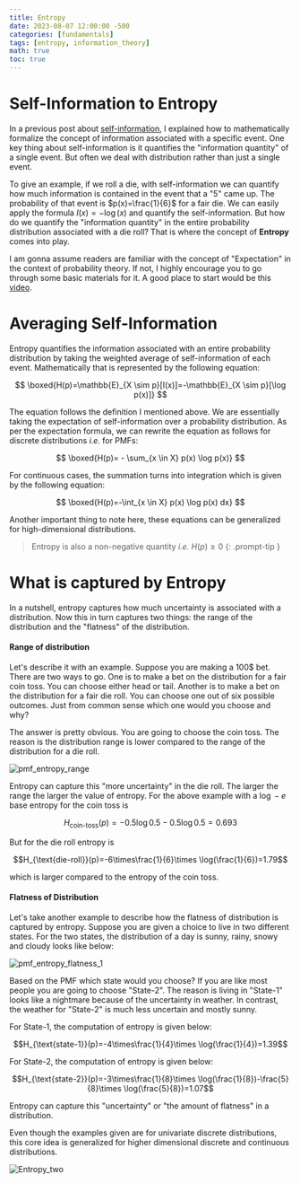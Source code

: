 ```yaml
---
title: Entropy 
date: 2023-08-07 12:00:00 -500
categories: [fundamentals]
tags: [entropy, information_theory]
math: true
toc: true
---
```


# Self-Information to Entropy

In a previous post about [self-information](https://dibalokechanda.github.io/posts/self-information-blog/), I explained how to mathematically formalize the concept of information associated with a specific event. One key thing about self-information is it quantifies the "information quantity" of a single event. But often we deal with distribution rather than just a single event.

To give an example, if we roll a die, with self-information we can quantify how much information is contained in the event that a "5" came up. The probability of that event is $p(x)=\frac{1}{6}$ for a fair die.  We can easily apply the formula $I(x)=- \log (x)$  and quantify the self-information. But how do we quantify the "information quantity" in the entire probability distribution associated with a die roll? That is where the concept of **Entropy** comes into play.

I am gonna assume readers are familiar with the concept of "Expectation" in the context of probability theory. If not, I highly encourage you to go through some basic materials for it. A good place to start would be this [video](https://www.youtube.com/watch?v=_yJsO5955ZE).


# Averaging Self-Information

Entropy quantifies the information associated with an entire probability distribution by taking the weighted average of self-information of each event. Mathematically that is represented by the following equation:

$$
\boxed{H(p)=\mathbb{E}_{X \sim p}[I(x)]=-\mathbb{E}_{X \sim p}[\log p(x)]}
$$

The equation follows the definition I mentioned above. We are essentially taking the expectation of self-information over a probability distribution. As per the expectation formula, we can rewrite the equation as follows for discrete distributions *i.e.* for PMFs:

$$
\boxed{H(p)= - \sum_{x \in X} p(x) \log p(x)}
$$

For continuous cases, the summation turns into integration which is given by the following equation:

$$
\boxed{H(p)=-\int_{x \in X} p(x) \log p(x) dx}
$$

Another important thing to note here, these equations can be generalized for high-dimensional distributions.

> Entropy is also a non-negative quantity _i.e._ $H(p)\geq0$
{: .prompt-tip }

# What is captured by Entropy

In a nutshell, entropy captures how much uncertainty is associated with a distribution. Now this in turn captures two things: the range of the distribution and the "flatness" of the distribution.

#### Range of distribution

Let's describe it with an example. Suppose you are making a 100$ bet. There are two ways to go. One is to make a bet on the distribution for a fair coin toss. You can choose either head or tail. Another is to make a bet on the distribution for a fair die roll. You can choose one out of six possible outcomes. Just from common sense which one would you choose and why?

The answer is pretty obvious. You are going to choose the coin toss. The reason is the distribution range is lower compared to the range of the distribution for a die roll.

![pmf_entropy_range](https://i.ibb.co/gD9NHPg/entropy-pmf.png)

Entropy can capture this "more uncertainty" in the die roll. The larger the range the larger the value of entropy. For the above example with a $\log-e$ base entropy for the coin toss is 

$$H_{\text{coin-toss}}(p)=-0.5 \log 0.5-0.5 \log 0.5=0.693$$

But for the die roll entropy is

 $$H_{\text{die-roll}}(p)=-6\times\frac{1}{6}\times \log(\frac{1}{6})=1.79$$ 
 
 which is larger compared to the entropy of the coin toss.

#### Flatness of Distribution

Let's take another example to describe how the flatness of distribution is captured by entropy. Suppose you are given a choice to live in two different states. For the two states, the distribution of a day is sunny, rainy, snowy and cloudy looks like below:


![pmf_entropy_flatness_1](https://i.ibb.co/Dp8BpwT/chrome-0-SWw-MAor-Lq.png)

Based on the PMF which state would you choose? If you are like most people you are going to choose "State-2". The reason is living in "State-1" looks like a nightmare because of the uncertainty in weather. In contrast, the weather for "State-2" is much less uncertain and mostly sunny.


For State-1, the computation of entropy is given below:


 $$H_{\text{state-1}}(p)=-4\times\frac{1}{4}\times \log(\frac{1}{4})=1.39$$ 


 For State-2, the computation of entropy is given below:

 
 $$H_{\text{state-2}}(p)=-3\times\frac{1}{8}\times \log(\frac{1}{8})-\frac{5}{8}\times \log(\frac{5}{8})=1.07$$ 


 Entropy can capture this "uncertainty" or "the amount of flatness" in a distribution.

 Even though the examples given are for univariate discrete distributions, this core idea is generalized for higher dimensional discrete and continuous distributions.

 ![Entropy_two](https://i.ibb.co/FmgH6JL/chrome-i-DS4k-SVMVz.png)
